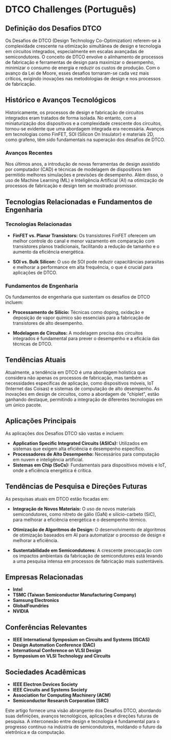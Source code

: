 # DTCO Challenges (Português)

## Definição dos Desafios DTCO

Os Desafios de DTCO (Design Technology Co-Optimization) referem-se à complexidade crescente na otimização simultânea de design e tecnologia em circuitos integrados, especialmente em escalas avançadas de semicondutores. O conceito de DTCO envolve o alinhamento de processos de fabricação e ferramentas de design para maximizar o desempenho, minimizar o consumo de energia e reduzir os custos de produção. Com o avanço da Lei de Moore, esses desafios tornaram-se cada vez mais críticos, exigindo inovações nas metodologias de design e nos processos de fabricação.

## Histórico e Avanços Tecnológicos

Historicamente, os processos de design e fabricação de circuitos integrados eram tratados de forma isolada. No entanto, com a miniaturização dos dispositivos e a complexidade crescente dos circuitos, tornou-se evidente que uma abordagem integrada era necessária. Avanços em tecnologias como FinFET, SOI (Silicon On Insulator) e materiais 2D, como grafeno, têm sido fundamentais na superação dos desafios de DTCO.

### Avanços Recentes

Nos últimos anos, a introdução de novas ferramentas de design assistido por computador (CAD) e técnicas de modelagem de dispositivos tem permitido melhores simulações e previsões de desempenho. Além disso, o uso de Machine Learning (ML) e Inteligência Artificial (AI) na otimização de processos de fabricação e design tem se mostrado promissor.

## Tecnologias Relacionadas e Fundamentos de Engenharia

### Tecnologias Relacionadas

- **FinFET vs. Planar Transistors:** Os transistores FinFET oferecem um melhor controle do canal e menor vazamento em comparação com transistores planos tradicionais, facilitando a redução de tamanho e o aumento da eficiência energética.

- **SOI vs. Bulk Silicon:** O uso de SOI pode reduzir capacitâncias parasitas e melhorar a performance em alta frequência, o que é crucial para aplicações de DTCO.

### Fundamentos de Engenharia

Os fundamentos de engenharia que sustentam os desafios de DTCO incluem:

- **Processamento de Silício:** Técnicas como doping, oxidação e deposição de vapor químico são essenciais para a fabricação de transistores de alto desempenho.

- **Modelagem de Circuitos:** A modelagem precisa dos circuitos integrados é fundamental para prever o desempenho e a eficácia das técnicas de DTCO.

## Tendências Atuais

Atualmente, a tendência em DTCO é uma abordagem holística que considera não apenas os processos de fabricação, mas também as necessidades específicas de aplicação, como dispositivos móveis, IoT (Internet das Coisas) e sistemas de computação de alto desempenho. As inovações em design de circuitos, como a abordagem de "chiplet", estão ganhando destaque, permitindo a integração de diferentes tecnologias em um único pacote.

## Aplicações Principais

As aplicações dos Desafios DTCO são vastas e incluem:

- **Application Specific Integrated Circuits (ASICs):** Utilizados em sistemas que exigem alta eficiência e desempenho específico.
- **Processadores de Alto Desempenho:** Necessários para computação em nuvem e inteligência artificial.
- **Sistemas em Chip (SoCs):** Fundamentais para dispositivos móveis e IoT, onde a eficiência energética é crítica.

## Tendências de Pesquisa e Direções Futuras

As pesquisas atuais em DTCO estão focadas em:

- **Integração de Novos Materiais:** O uso de novos materiais semicondutores, como nitreto de gálio (GaN) e silício-carbeto (SiC), para melhorar a eficiência energética e o desempenho térmico.

- **Otimização de Algoritmos de Design:** O desenvolvimento de algoritmos de otimização baseados em AI para automatizar o processo de design e melhorar a eficiência.

- **Sustentabilidade em Semicondutores:** A crescente preocupação com os impactos ambientais da fabricação de semicondutores está levando a uma pesquisa intensa em processos de fabricação mais sustentáveis.

## Empresas Relacionadas

- **Intel**
- **TSMC (Taiwan Semiconductor Manufacturing Company)**
- **Samsung Electronics**
- **GlobalFoundries**
- **NVIDIA**

## Conferências Relevantes

- **IEEE International Symposium on Circuits and Systems (ISCAS)**
- **Design Automation Conference (DAC)**
- **International Conference on VLSI Design**
- **Symposium on VLSI Technology and Circuits**

## Sociedades Acadêmicas

- **IEEE Electron Devices Society**
- **IEEE Circuits and Systems Society**
- **Association for Computing Machinery (ACM)**
- **Semiconductor Research Corporation (SRC)**

Este artigo fornece uma visão abrangente dos Desafios DTCO, abordando suas definições, avanços tecnológicos, aplicações e direções futuras de pesquisa. A interconexão entre design e tecnologia é fundamental para o progresso contínuo na indústria de semicondutores, moldando o futuro da eletrônica e da computação.